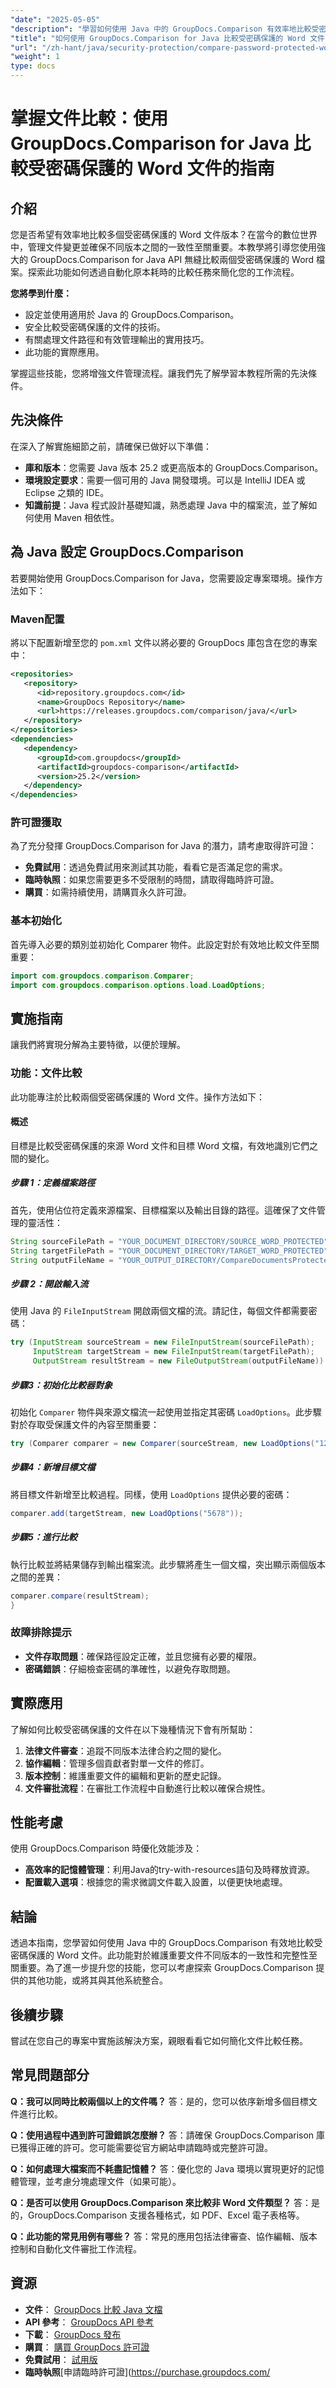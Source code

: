 ```yaml
---
"date": "2025-05-05"
"description": "學習如何使用 Java 中的 GroupDocs.Comparison 有效率地比較受密碼保護的 Word 文件。本指南涵蓋設定、安全比較技巧以及實際應用。"
"title": "如何使用 GroupDocs.Comparison for Java 比較受密碼保護的 Word 文件"
"url": "/zh-hant/java/security-protection/compare-password-protected-word-docs-groupdocs-java/"
"weight": 1
type: docs
---
```

# 掌握文件比較：使用 GroupDocs.Comparison for Java 比較受密碼保護的 Word 文件的指南

## 介紹

您是否希望有效率地比較多個受密碼保護的 Word 文件版本？在當今的數位世界中，管理文件變更並確保不同版本之間的一致性至關重要。本教學將引導您使用強大的 GroupDocs.Comparison for Java API 無縫比較兩個受密碼保護的 Word 檔案。探索此功能如何透過自動化原本耗時的比較任務來簡化您的工作流程。

**您將學到什麼：**
- 設定並使用適用於 Java 的 GroupDocs.Comparison。
- 安全比較受密碼保護的文件的技術。
- 有關處理文件路徑和有效管理輸出的實用技巧。
- 此功能的實際應用。

掌握這些技能，您將增強文件管理流程。讓我們先了解學習本教程所需的先決條件。

## 先決條件

在深入了解實施細節之前，請確保已做好以下準備：

- **庫和版本**：您需要 Java 版本 25.2 或更高版本的 GroupDocs.Comparison。
- **環境設定要求**：需要一個可用的 Java 開發環境。可以是 IntelliJ IDEA 或 Eclipse 之類的 IDE。
- **知識前提**：Java 程式設計基礎知識，熟悉處理 Java 中的檔案流，並了解如何使用 Maven 相依性。

## 為 Java 設定 GroupDocs.Comparison

若要開始使用 GroupDocs.Comparison for Java，您需要設定專案環境。操作方法如下：

### Maven配置

將以下配置新增至您的 `pom.xml` 文件以將必要的 GroupDocs 庫包含在您的專案中：

```xml
<repositories>
   <repository>
      <id>repository.groupdocs.com</id>
      <name>GroupDocs Repository</name>
      <url>https://releases.groupdocs.com/comparison/java/</url>
   </repository>
</repositories>
<dependencies>
   <dependency>
      <groupId>com.groupdocs</groupId>
      <artifactId>groupdocs-comparison</artifactId>
      <version>25.2</version>
   </dependency>
</dependencies>
```

### 許可證獲取

為了充分發揮 GroupDocs.Comparison for Java 的潛力，請考慮取得許可證：

- **免費試用**：透過免費試用來測試其功能，看看它是否滿足您的需求。
- **臨時執照**：如果您需要更多不受限制的時間，請取得臨時許可證。
- **購買**：如需持續使用，請購買永久許可證。

### 基本初始化

首先導入必要的類別並初始化 Comparer 物件。此設定對於有效地比較文件至關重要：

```java
import com.groupdocs.comparison.Comparer;
import com.groupdocs.comparison.options.load.LoadOptions;
```

## 實施指南

讓我們將實現分解為主要特徵，以便於理解。

### 功能：文件比較

此功能專注於比較兩個受密碼保護的 Word 文件。操作方法如下：

#### 概述

目標是比較受密碼保護的來源 Word 文件和目標 Word 文檔，有效地識別它們之間的變化。

##### 步驟 1：定義檔案路徑

首先，使用佔位符定義來源檔案、目標檔案以及輸出目錄的路徑。這確保了文件管理的靈活性：

```java
String sourceFilePath = "YOUR_DOCUMENT_DIRECTORY/SOURCE_WORD_PROTECTED";
String targetFilePath = "YOUR_DOCUMENT_DIRECTORY/TARGET_WORD_PROTECTED";
String outputFileName = "YOUR_OUTPUT_DIRECTORY/CompareDocumentsProtectedStream_output.docx";
```

##### 步驟 2：開啟輸入流

使用 Java 的 `FileInputStream` 開啟兩個文檔的流。請記住，每個文件都需要密碼：

```java
try (InputStream sourceStream = new FileInputStream(sourceFilePath);
     InputStream targetStream = new FileInputStream(targetFilePath);
     OutputStream resultStream = new FileOutputStream(outputFileName)) {
```

##### 步驟3：初始化比較器對象

初始化 `Comparer` 物件與來源文檔流一起使用並指定其密碼 `LoadOptions`。此步驟對於存取受保護文件的內容至關重要：

```java
try (Comparer comparer = new Comparer(sourceStream, new LoadOptions("1234"))) {
```

##### 步驟4：新增目標文檔

將目標文件新增至比較過程。同樣，使用 `LoadOptions` 提供必要的密碼：

```java
comparer.add(targetStream, new LoadOptions("5678"));
```

##### 步驟5：進行比較

執行比較並將結果儲存到輸出檔案流。此步驟將產生一個文檔，突出顯示兩個版本之間的差異：

```java
comparer.compare(resultStream);
}
```

### 故障排除提示

- **文件存取問題**：確保路徑設定正確，並且您擁有必要的權限。
- **密碼錯誤**：仔細檢查密碼的準確性，以避免存取問題。

## 實際應用

了解如何比較受密碼保護的文件在以下幾種情況下會有所幫助：

1. **法律文件審查**：追蹤不同版本法律合約之間的變化。
2. **協作編輯**：管理多個貢獻者對單一文件的修訂。
3. **版本控制**：維護重要文件的編輯和更新的歷史記錄。
4. **文件審批流程**：在審批工作流程中自動進行比較以確保合規性。

## 性能考慮

使用 GroupDocs.Comparison 時優化效能涉及：

- **高效率的記憶體管理**：利用Java的try-with-resources語句及時釋放資源。
- **配置載入選項**：根據您的需求微調文件載入設置，以便更快地處理。

## 結論

透過本指南，您學習如何使用 Java 中的 GroupDocs.Comparison 有效地比較受密碼保護的 Word 文件。此功能對於維護重要文件不同版本的一致性和完整性至關重要。為了進一步提升您的技能，您可以考慮探索 GroupDocs.Comparison 提供的其他功能，或將其與其他系統整合。

## 後續步驟

嘗試在您自己的專案中實施該解決方案，親眼看看它如何簡化文件比較任務。

## 常見問題部分

**Q：我可以同時比較兩個以上的文件嗎？**
答：是的，您可以依序新增多個目標文件進行比較。

**Q：使用過程中遇到許可證錯誤怎麼辦？**
答：請確保 GroupDocs.Comparison 庫已獲得正確的許可。您可能需要從官方網站申請臨時或完整許可證。

**Q：如何處理大檔案而不耗盡記憶體？**
答：優化您的 Java 環境以實現更好的記憶體管理，並考慮分塊處理文件（如果可能）。

**Q：是否可以使用 GroupDocs.Comparison 來比較非 Word 文件類型？**
答：是的，GroupDocs.Comparison 支援各種格式，如 PDF、Excel 電子表格等。

**Q：此功能的常見用例有哪些？**
答：常見的應用包括法律審查、協作編輯、版本控制和自動化文件審批工作流程。

## 資源

- **文件**： [GroupDocs 比較 Java 文檔](https://docs.groupdocs.com/comparison/java/)
- **API 參考**： [GroupDocs API 參考](https://reference.groupdocs.com/comparison/java/)
- **下載**： [GroupDocs 發布](https://releases.groupdocs.com/comparison/java/)
- **購買**： [購買 GroupDocs 許可證](https://purchase.groupdocs.com/buy)
- **免費試用**： [試用版](https://releases.groupdocs.com/comparison/java/)
- **臨時執照**[申請臨時許可證](https://purchase.groupdocs.com/
